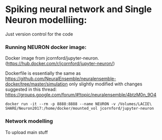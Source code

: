 
# Spiking neural network and Single Neuron modelliing:
Just version control for the code

### Running NEURON docker image:

Docker image from jcornford/jupyter-neuron. (https://hub.docker.com/r/jcornford/jupyter-neuron/)
 
Dockerfile is essentially the same as
https://github.com/NeuralEnsemble/neuralensemble-docker/tree/master/simulation
only slightly modified with changes suggested in this thread:
https://groups.google.com/forum/#!topic/neuralensemble/4btzM0n_9O4

```
docker run -it --rm -p 8888:8888 --name NEURON -v /Volumes/LACIE\ SHARE/Neuron2017:/home/docker/mounted_vol jcornford/jupyter-neuron
```

### Network modelling
To upload main stuff



